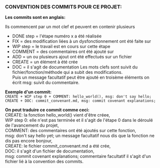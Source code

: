 ### CONVENTION DES COMMITS POUR CE PROJET:

**Les commits sont en anglais:**

Ils commencent par un mot clef et peuvent en contenir plusieurs  
- DONE step <number> = l'étape numéro x a été réalisée  
- FIX = des modification liées à un dysfonctionnement ont été faite sur  
- WIP step <number> = le travail est en cours sur cette étape   
- COMMENT = des commentaires ont été ajouté sur  
- ADD = un ou plusieurs ajout ont été effectués sur un fichier  
- CREATE = un élément à été crée
- DOC = il s'agit de documentation
Les mots clefs sont suivit du fichier/fonction/méthode qui a subit des modifications.  
Puis un message facultatif peut être ajouté en troisème éléments on écrit msg: suivit du commentaire.  

**Exemple d'un commit:**  
`CREATE + WIP step 0 + COMMENT: hello_world(), msg: don't say hello; CREATE + DOC: commit_convenant.md, msg: commit covenant explanations;` 

**On peut traduire ce commit comme ceci:**  
CREATE: la fonction hello_world() vient d'être créee,   
WIP step 0: elle n'est pas terminée et il s'agit de l'étape 0 dans le déroulé de l'avancement du projet,   
COMMENT: des commentaires ont été ajoutés sur cette fonction,  
msg: don't say hello yet; un message facultatif nous dis que la fonction ne dis pas encore bonjour,  
CREATE: le fichier commit_convenant.md a été crée,  
DOC: il s'agit d'un fichier de documentation,   
msg: commit covenant explanations; commentaire facultatif il s'agit d'un fichier lié à la convention des commits.  